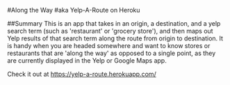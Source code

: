 #Along the Way
#aka Yelp-A-Route on Heroku

##Summary
This is an app that takes in an origin, a destination, and a yelp search term (such as 'restaurant' or 'grocery store'), and then maps out Yelp results of that search term along the route from origin to destination. It is handy when you are headed somewhere and want to know stores or restaurants that are 'along the way' as opposed to a single point, as they are currently displayed in the Yelp or Google Maps app.

Check it out at https://yelp-a-route.herokuapp.com/
